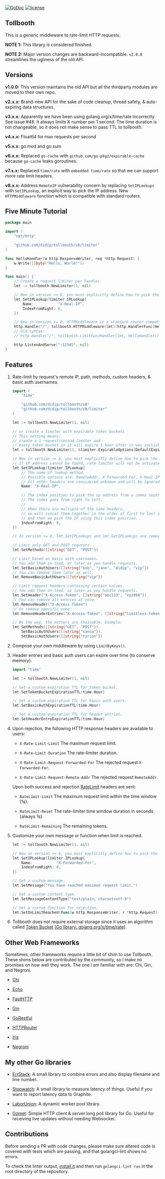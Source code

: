 [![GoDoc](https://godoc.org/github.com/didip/tollbooth?status.svg)](http://godoc.org/github.com/didip/tollbooth)
[![license](http://img.shields.io/badge/license-MIT-red.svg?style=flat)](https://raw.githubusercontent.com/didip/tollbooth/master/LICENSE)

## Tollbooth

This is a generic middleware to rate-limit HTTP requests.

**NOTE 1:** This library is considered finished.

**NOTE 2:** Major version changes are backward-incompatible. `v2.0.0` streamlines the ugliness of the old API.

## Versions

**v1.0.0:** This version maintains the old API but all the thirdparty modules are moved to their own repo.

**v2.x.x:** Brand-new API for the sake of code cleanup, thread safety, & auto-expiring data structures.

**v3.x.x:** Apparently we have been using golang.org/x/time/rate incorrectly. See issue #48. It always limits X number per 1 second. The time duration is not changeable, so it does not make sense to pass TTL to tollbooth.

**v4.x.x:** Float64 for max requests per second

**v5.x.x:** go.mod and go.sum

**v6.x.x:** Replaced `go-cache` with `github.com/go-pkgz/expirable-cache` because `go-cache` leaks goroutines.

**v7.x.x:** Replaced `time/rate` with `embedded time/rate` so that we can support more rate limit headers.

**v8.x.x:** Address `RemoteIP` vulnerability concern by replacing `SetIPLookups` with `SetIPLookup`, an explicit way to pick the IP address. New `HTTPMiddleware` function which is compatible with standard routers.

## Five Minute Tutorial

```go
package main

import (
	"net/http"

	"github.com/didip/tollbooth/v8/limiter"
)

func HelloHandler(w http.ResponseWriter, req *http.Request) {
	w.Write([]byte("Hello, World!"))
}

func main() {
	// Create a request limiter per handler.
	lmt := tollbooth.NewLimiter(1, nil)

	// New in version >= 8, you must explicitly define how to pick the IP address.
	lmt.SetIPLookup(limiter.IPLookup{
		Name:           "X-Real-IP",
		IndexFromRight: 0,
	})

	// New in version >= 8, HTTPMiddleware is a standard router compatible alternative to the previously used LimitFuncHandler.
	http.Handle("/", tollbooth.HTTPMiddleware(lmt)(http.HandlerFunc(HelloHandler)))
	// Old syntax:
	// http.Handle("/", tollbooth.LimitFuncHandler(lmt, HelloHandler))

	http.ListenAndServe(":12345", nil)
}

```

## Features

1. Rate-limit by request's remote IP, path, methods, custom headers, & basic auth usernames.

    ```go
    import (
        "time"

        "github.com/didip/tollbooth/v8"
        "github.com/didip/tollbooth/v8/limiter"
    )

    lmt := tollbooth.NewLimiter(1, nil)

    // or create a limiter with expirable token buckets
    // This setting means:
    // create a 1 request/second limiter and
    // every token bucket in it will expire 1 hour after it was initially set.
    lmt = tollbooth.NewLimiter(1, &limiter.ExpirableOptions{DefaultExpirationTTL: time.Hour})

    // New in version >= 8, you must explicitly define how to pick the IP address.
    // If IP address cannot be found, rate limiter will not be activated.
    lmt.SetIPLookup(limiter.IPLookup{
        // The name of lookup method.
        // Possible options are: RemoteAddr, X-Forwarded-For, X-Real-IP, CF-Connecting-IP
        // All other headers are considered unknown and will be ignored.
        Name: "X-Real-IP",

        // The index position to pick the ip address from a comma separated list.
        // The index goes from right to left.
        //
        // When there are multiple of the same headers,
        // we will concat them together in the order of first to last seen.
        // And then we pick the IP using this index position.
        IndexFromRight: 0,
    })

    // In version >= 8, lmt.SetIPLookups and lmt.GetIPLookups are removed.

    // Limit only GET and POST requests.
    lmt.SetMethods([]string{"GET", "POST"})

    // Limit based on basic auth usernames.
    // You add them on-load, or later as you handle requests.
    lmt.SetBasicAuthUsers([]string{"bob", "jane", "didip", "vip"})
    // You can remove them later as well.
    lmt.RemoveBasicAuthUsers([]string{"vip"})

    // Limit request headers containing certain values.
    // You add them on-load, or later as you handle requests.
    lmt.SetHeader("X-Access-Token", []string{"abc123", "xyz098"})
    // You can remove all entries at once.
    lmt.RemoveHeader("X-Access-Token")
    // Or remove specific ones.
    lmt.RemoveHeaderEntries("X-Access-Token", []string{"limitless-token"})

    // By the way, the setters are chainable. Example:
    lmt.SetMethods([]string{"GET", "POST"}).
        SetBasicAuthUsers([]string{"sansa"}).
        SetBasicAuthUsers([]string{"tyrion"})
    ```

2. Compose your own middleware by using `LimitByKeys()`.

3. Header entries and basic auth users can expire over time (to conserve memory).

    ```go
    import "time"

    lmt := tollbooth.NewLimiter(1, nil)

    // Set a custom expiration TTL for token bucket.
    lmt.SetTokenBucketExpirationTTL(time.Hour)

    // Set a custom expiration TTL for basic auth users.
    lmt.SetBasicAuthExpirationTTL(time.Hour)

    // Set a custom expiration TTL for header entries.
    lmt.SetHeaderEntryExpirationTTL(time.Hour)
    ```

4. Upon rejection, the following HTTP response headers are available to users:

    * `X-Rate-Limit-Limit` The maximum request limit.

    * `X-Rate-Limit-Duration` The rate-limiter duration.

    * `X-Rate-Limit-Request-Forwarded-For` The rejected request `X-Forwarded-For`.

    * `X-Rate-Limit-Request-Remote-Addr` The rejected request `RemoteAddr`.

   Upon both success and rejection [RateLimit](https://datatracker.ietf.org/doc/html/draft-ietf-httpapi-ratelimit-headers) headers are sent:

   * `RateLimit-Limit` The maximum request limit within the time window (1s).

   * `RateLimit-Reset` The rate-limiter time window duration in seconds (always 1s).

   * `RateLimit-Remaining` The remaining tokens.

5. Customize your own message or function when limit is reached.

    ```go
    lmt := tollbooth.NewLimiter(1, nil)

    // New in version >= 8, you must explicitly define how to pick the IP address.
    lmt.SetIPLookup(limiter.IPLookup{
        Name:           "X-Forwarded-For",
        IndexFromRight: 0,
    })

    // Set a custom message.
    lmt.SetMessage("You have reached maximum request limit.")

    // Set a custom content-type.
    lmt.SetMessageContentType("text/plain; charset=utf-8")

    // Set a custom function for rejection.
    lmt.SetOnLimitReached(func(w http.ResponseWriter, r *http.Request) { fmt.Println("A request was rejected") })
    ```

6. Tollbooth does not require external storage since it uses an algorithm called [Token Bucket](http://en.wikipedia.org/wiki/Token_bucket) [(Go library: golang.org/x/time/rate)](https://godoc.org/golang.org/x/time/rate).

## Other Web Frameworks

Sometimes, other frameworks require a little bit of shim to use Tollbooth. These shims below are contributed by the community, so I make no promises on how well they work. The one I am familiar with are: Chi, Gin, and Negroni.

* [Chi](https://github.com/didip/tollbooth_chi)

* [Echo](https://github.com/didip/tollbooth_echo)

* [FastHTTP](https://github.com/didip/tollbooth_fasthttp)

* [Gin](https://github.com/didip/tollbooth_gin)

* [GoRestful](https://github.com/didip/tollbooth_gorestful)

* [HTTPRouter](https://github.com/didip/tollbooth_httprouter)

* [Iris](https://github.com/didip/tollbooth_iris)

* [Negroni](https://github.com/didip/tollbooth_negroni)

## My other Go libraries

* [ErrStack](https://github.com/didip/errstack): A small library to combine errors and also display filename and line number.

* [Stopwatch](https://github.com/didip/stopwatch): A small library to measure latency of things. Useful if you want to report latency data to Graphite.

* [LaborUnion](https://github.com/didip/laborunion): A dynamic worker pool library.

* [Gomet](https://github.com/didip/gomet): Simple HTTP client & server long poll library for Go. Useful for receiving live updates without needing Websocket.

## Contributions

Before sending a PR with code changes, please make sure altered code is covered with tests which are passing, and that golangci-lint shows no errors.

To check the linter output, [install it](https://golangci-lint.run/usage/install/#local-installation) and then run `golangci-lint run` in the root directory of the repository.
